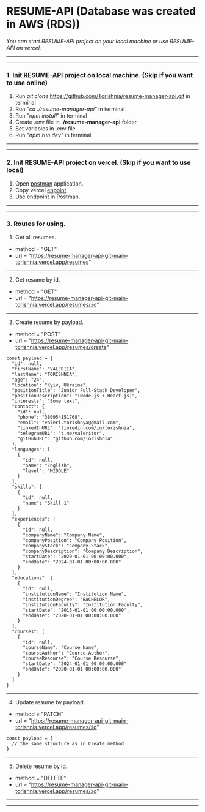 # RESUME-API (Database was created in AWS (RDS))

*You can start RESUME-API project on your local machine or use RESUME-API on vercel.*

---
---
### 1. Init RESUME-API project on local machine. (Skip if you want to use online)
1. Run *git clone* https://github.com/Torishnia/resume-manager-api.git in terminal
2. Run *"cd ./resume-manager-api"* in terminal
3. Run *"npm install"* in terminal
4. Create .env file in **./resume-manager-api** folder
5. Set variables in .env file
6. Run *"npm run dev"* in terminal
---
---

### 2. Init RESUME-API project on vercel. (Skip if you want to use local)
1. Open [postman](https://www.postman.com/) application.
2. Copy vercel [enpoint](https://resume-manager-api-git-main-torishnia.vercel.app)
3. Use endpoint in Postman.
---
---

### 3. Routes for using.

1. Get all resumes.
  - method = "GET"
  - url = "https://resume-manager-api-git-main-torishnia.vercel.app/resumes"
---

2. Get resume by id.
  - method = "GET"
  - url = "https://resume-manager-api-git-main-torishnia.vercel.app/resumes/:id"
---

3. Create resume by payload.
  - method = "POST"
  - url = "https://resume-manager-api-git-main-torishnia.vercel.app/resumes/create"

```
const payload = {
  "id": null,
  "firstName": "VALERIIA",
  "lastName": "TORISHNIA",
  "age": "24",
  "location": "Kyiv, Ukraine",
  "positionTitle": "Junior Full-Stack Developer",
  "positionDescription": "(Node.js + React.js)",
  "interests": "Some text",
  "contact": {
    "id": null,
    "phone": "380954151768",
    "email": "valeri.torishnya@gmail.com",
    "linkedInURL": "linkedin.com/in/torishnia",
    "telegramURL": "t.me/valeritor",
    "gitHubURL": "github.com/Torishnia"
  },
  "languages": [
    {
      "id": null,
      "name": "English",
      "level": "MIDDLE"
    }
  ],
  "skills": [
    {
      "id": null,
      "name": "Skill 1"
    }
  ],
  "experiences": [
    {
      "id": null,
      "companyName": "Company Name",
      "companyPosition": "Company Position",
      "companyStack": "Company Stack",
      "companyDescription": "Company Description",
      "startDate": "2020-01-01 00:00:00.000",
      "endDate": "2024-01-01 00:00:00.000"
    }
  ],
  "educations": [
    {
      "id": null,
      "institutionName": "Institution Name",
      "institutionDegree": "BACHELOR",
      "institutionFaculty": "Institution Faculty",
      "startDate": "2015-01-01 00:00:00.000",
      "endDate": "2020-01-01 00:00:00.000"
    }
  ],
  "courses": [
    {
      "id": null,
      "courseName": "Course Name",
      "courseAuthor": "Course Author",
      "courseResourse": "Course Resourse",
      "startDate": "2024-01-01 00:00:00.000"
      "endDate": "2020-01-01 00:00:00.000"
    }
  ]
}
```
---

4. Update resume by payload.
  - method = "PATCH"
  - url = "https://resume-manager-api-git-main-torishnia.vercel.app/resumes/:id"
  ```
  const payload = {
    // the same structure as in Create method
  }
  ```
  ---

5. Delete resume by id.
  - method = "DELETE"
  - url = "https://resume-manager-api-git-main-torishnia.vercel.app/resumes/:id"
  ---
---



